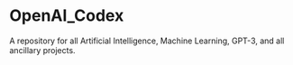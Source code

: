 # OpenAI_Codex
A repository for all Artificial Intelligence, Machine Learning, GPT-3, and all ancillary projects.  
